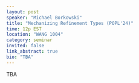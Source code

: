 ```yaml
---
layout: post
speaker: "Michael Borkowski"
title: "Mechanizing Refinement Types (POPL'24)"
time: 12p EST
location: "WANG 1004"
category: seminar
invited: false
link_abstract: true
bio: "TBA"
---
```

TBA
